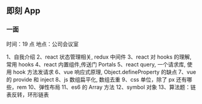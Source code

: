 ## 即刻 App

### 一面

时间：19 点
地点：公司会议室

1、自我介绍
2、react 状态管理相关, redux 中间件
3、react 对 hooks 的理解, 常用 hooks
4、react 内置组件,传送门 Portals
5、react query, 一个请求库, 使用 hook 方法发请求
6、vue 响应式原理, Object.defineProperty 的缺点
7、vue 的 provide 和 inject
8、js 数组扁平化, 数组去重
9、css 单位，除了 px 还有哪些，rem
10、弹性布局
11、es6 的 Array 方法
12、symbol 对象
13、算法题：链表反转，环形链表
